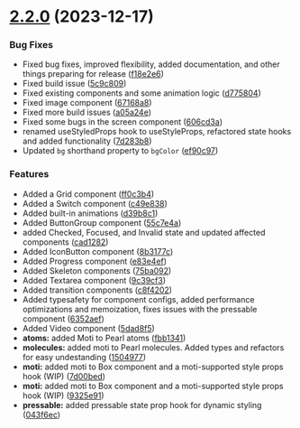 # [2.2.0](https://github.com/agrawal-rohit/pearl-ui/compare/v2.1.1...v2.2.0) (2023-12-17)


### Bug Fixes

* Fixed bug fixes, improved flexibility, added documentation, and other things preparing for release ([f18e2e6](https://github.com/agrawal-rohit/pearl-ui/commit/f18e2e60c043a1575b9e158c9605a3786ee9749d))
* Fixed build issue ([5c9c809](https://github.com/agrawal-rohit/pearl-ui/commit/5c9c809a36ddfacf667c541b7d2a5c70636441be))
* Fixed existing components and some animation logic ([d775804](https://github.com/agrawal-rohit/pearl-ui/commit/d7758049df349d14fe389e00a1c34ca872e53d0f))
* Fixed image component ([67168a8](https://github.com/agrawal-rohit/pearl-ui/commit/67168a82014f20d1d264ef281ccdc597cb51ee47))
* Fixed more build issues ([a05a24e](https://github.com/agrawal-rohit/pearl-ui/commit/a05a24e80be88fa01fa7f081b9ee7f1b7fec8f31))
* Fixed some bugs in the screen component ([606cd3a](https://github.com/agrawal-rohit/pearl-ui/commit/606cd3a18e4ca6bcb761e5da1bb4d36b5d34ce75))
* renamed useStyledProps hook to useStyleProps, refactored state hooks and added functionality ([7d283b8](https://github.com/agrawal-rohit/pearl-ui/commit/7d283b835fb2b75cd20e7ad9dd1f3701fce48d1b))
* Updated `bg` shorthand property to `bgColor` ([ef90c97](https://github.com/agrawal-rohit/pearl-ui/commit/ef90c9773290cf84af1d35147d7e79762229424c))


### Features

* Added a Grid component ([ff0c3b4](https://github.com/agrawal-rohit/pearl-ui/commit/ff0c3b4748fea9758400a63943e34e47f14e9f07))
* Added a Switch component ([c49e838](https://github.com/agrawal-rohit/pearl-ui/commit/c49e83862e5c2f99b47a70677cedc7aff633fddf))
* Added built-in animations ([d39b8c1](https://github.com/agrawal-rohit/pearl-ui/commit/d39b8c1215e1785db4f3e6f5a8c8120cf2d1debb))
* Added ButtonGroup component ([55c7e4a](https://github.com/agrawal-rohit/pearl-ui/commit/55c7e4a3026166cfda574ec1b99d2e9305305072))
* added Checked, Focused, and Invalid state and updated affected components ([cad1282](https://github.com/agrawal-rohit/pearl-ui/commit/cad12829478af9e9b2ebc3d4737b4d9854c5c85f))
* Added IconButton component ([8b3177c](https://github.com/agrawal-rohit/pearl-ui/commit/8b3177c6768e9f0dd96f4a6ac4c6d158dedef5f2))
* Added Progress component ([e83e4ef](https://github.com/agrawal-rohit/pearl-ui/commit/e83e4efa2414c5ee4e1c8932318995e986c5224e))
* Added Skeleton components ([75ba092](https://github.com/agrawal-rohit/pearl-ui/commit/75ba092496857171b222a31a56f138129cd49b8d))
* Added Textarea component ([9c39cf3](https://github.com/agrawal-rohit/pearl-ui/commit/9c39cf3535396df1b26d8bd32c41bda223ae3f01))
* Added transition components ([c8f4202](https://github.com/agrawal-rohit/pearl-ui/commit/c8f4202e6349ae25fa1754364724d61b2ac35f30))
* Added typesafety for component configs, added performance optimizations and memoization, fixes issues with the pressable component ([6352aef](https://github.com/agrawal-rohit/pearl-ui/commit/6352aef1438517e0f869ef04621d1d7c280f07b6))
* Added Video component ([5dad8f5](https://github.com/agrawal-rohit/pearl-ui/commit/5dad8f52f30fdab80a78c522ec7d7e3e630f0c00))
* **atoms:** added Moti to Pearl atoms ([fbb1341](https://github.com/agrawal-rohit/pearl-ui/commit/fbb134196b7bcbc7d8c2b313cc5bc55a1b42b97c))
* **molecules:** added moti to Pearl molecules. Added types and refactors for easy undestanding ([1504977](https://github.com/agrawal-rohit/pearl-ui/commit/150497727039b5dc1ee3e0e432ad13a6db449e25))
* **moti:** added moti to Box component and a moti-supported style props hook (WIP) ([7d00bed](https://github.com/agrawal-rohit/pearl-ui/commit/7d00bed0fbfedb640f376a21734b0fda598b533a))
* **moti:** added moti to Box component and a moti-supported style props hook (WIP) ([9325e91](https://github.com/agrawal-rohit/pearl-ui/commit/9325e91f24a704036157c7f8c3d9f3aac754535a))
* **pressable:** added pressable state prop hook for dynamic styling ([043f6ec](https://github.com/agrawal-rohit/pearl-ui/commit/043f6ec533e9be5f09697df181b8c9e50b9c0129))
